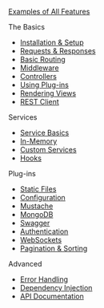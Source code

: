 [Examples of All Features](https://github.com/angel-dart/angel_example)

The Basics
* [Installation & Setup](https://github.com/angel-dart/angel/wiki/Installation-&-Setup)
* [Requests & Responses](https://github.com/angel-dart/angel/wiki/Requests-&-Responses)
* [Basic Routing](https://github.com/angel-dart/angel/wiki/Basic-Routing)
* [Middleware](https://github.com/angel-dart/angel/wiki/Middleware)
* [Controllers](https://github.com/angel-dart/angel/wiki/Controllers)
* [Using Plug-ins](https://github.com/angel-dart/angel/wiki/Using-Plug-ins)
* [Rendering Views](https://github.com/angel-dart/angel/wiki/Rendering-Views)
* [REST Client](https://github.com/angel-dart/angel_client)

Services
* [Service Basics](https://github.com/angel-dart/angel/wiki/Service-Basics)
* [In-Memory](https://github.com/angel-dart/angel/wiki/In-Memory)
* [Custom Services](https://github.com/angel-dart/angel/wiki/Custom-Services)
* [Hooks](https://github.com/angel-dart/angel/wiki/Hooks)

Plug-ins
* [Static Files](https://github.com/angel-dart/angel_static)
* [Configuration](https://github.com/angel-dart/angel_configuration)
* [Mustache](https://github.com/angel-dart/angel_mustache)
* [MongoDB](https://github.com/angel-dart/angel_mongo)
* [Swagger](https://github.com/angel-dart/angel_swagger)
* [Authentication](https://github.com/angel-dart/angel_auth)
* [WebSockets](https://github.com/angel-dart/angel_websocket)
* [Pagination & Sorting](https://github.com/angel-dart/angel_sort)

Advanced
* [Error Handling](https://github.com/angel-dart/angel/wiki/Error-Handling)
* [Dependency Injection](https://github.com/angel-dart/angel/wiki/Dependency-Injection)
* [API Documentation](http://www.dartdocs.org/documentation/angel_framework/1.0.0-dev)